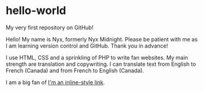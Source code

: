 hello-world
===========

My very first repository on GitHub!

Hello! My name is Nyx, formerly Nyx Midnight. Please be patient with me as I am learning version control and GitHub. Thank you in advance!

I use HTML, CSS and a sprinkling of PHP to write fan websites. My main strength are translation and copywriting. I can translate text from English to French (Canada) and from French to English (Canada).

I am a big fan of [I'm an inline-style link](https://getbootstrap.com).
